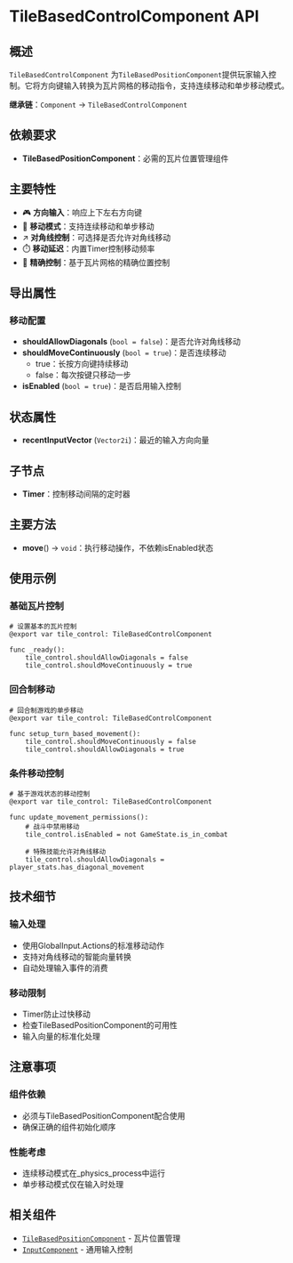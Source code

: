 # TileBasedControlComponent API

## 概述
`TileBasedControlComponent` 为`TileBasedPositionComponent`提供玩家输入控制。它将方向键输入转换为瓦片网格的移动指令，支持连续移动和单步移动模式。

**继承链**：`Component` → `TileBasedControlComponent`

## 依赖要求
- **TileBasedPositionComponent**：必需的瓦片位置管理组件

## 主要特性
- 🎮 **方向输入**：响应上下左右方向键
- 🔄 **移动模式**：支持连续移动和单步移动
- ↗️ **对角线控制**：可选择是否允许对角线移动
- ⏱️ **移动延迟**：内置Timer控制移动频率
- 🎯 **精确控制**：基于瓦片网格的精确位置控制

## 导出属性

### 移动配置
- **shouldAllowDiagonals** (`bool = false`)：是否允许对角线移动
- **shouldMoveContinuously** (`bool = true`)：是否连续移动
  - true：长按方向键持续移动
  - false：每次按键只移动一步
- **isEnabled** (`bool = true`)：是否启用输入控制

## 状态属性
- **recentInputVector** (`Vector2i`)：最近的输入方向向量

## 子节点
- **Timer**：控制移动间隔的定时器

## 主要方法
- **move**() → `void`：执行移动操作，不依赖isEnabled状态

## 使用示例

### 基础瓦片控制
```gdscript
# 设置基本的瓦片控制
@export var tile_control: TileBasedControlComponent

func _ready():
    tile_control.shouldAllowDiagonals = false
    tile_control.shouldMoveContinuously = true
```

### 回合制移动
```gdscript
# 回合制游戏的单步移动
@export var tile_control: TileBasedControlComponent

func setup_turn_based_movement():
    tile_control.shouldMoveContinuously = false
    tile_control.shouldAllowDiagonals = true
```

### 条件移动控制
```gdscript
# 基于游戏状态的移动控制
@export var tile_control: TileBasedControlComponent

func update_movement_permissions():
    # 战斗中禁用移动
    tile_control.isEnabled = not GameState.is_in_combat
    
    # 特殊技能允许对角线移动
    tile_control.shouldAllowDiagonals = player_stats.has_diagonal_movement
```

## 技术细节

### 输入处理
- 使用GlobalInput.Actions的标准移动动作
- 支持对角线移动的智能向量转换
- 自动处理输入事件的消费

### 移动限制
- Timer防止过快移动
- 检查TileBasedPositionComponent的可用性
- 输入向量的标准化处理

## 注意事项

### 组件依赖
- 必须与TileBasedPositionComponent配合使用
- 确保正确的组件初始化顺序

### 性能考虑
- 连续移动模式在_physics_process中运行
- 单步移动模式仅在输入时处理

## 相关组件
- [`TileBasedPositionComponent`](../Movement/TileBasedPositionComponent.md) - 瓦片位置管理
- [`InputComponent`](../Control/InputComponent.md) - 通用输入控制